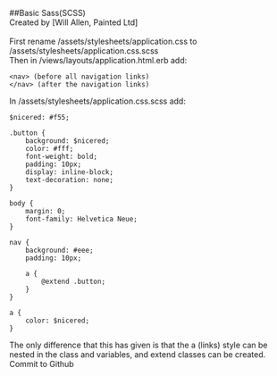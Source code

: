 ##Basic Sass(SCSS)<br>
Created by [Will Allen, Painted Ltd]
<br>
<br>
First rename /assets/stylesheets/application.css to /assets/stylesheets/application.css.scss<br>
Then in /views/layouts/application.html.erb add:<br>
```
<nav> (before all navigation links)
</nav> (after the navigation links)
```
In /assets/stylesheets/application.css.scss add: <br>
```
$nicered: #f55;

.button {
	background: $nicered;
	color: #fff;
	font-weight: bold;
	padding: 10px;
	display: inline-block;
	text-decoration: none;
}

body {
	margin: 0;
	font-family: Helvetica Neue;
}

nav {
	background: #eee;
	padding: 10px;

	a {
		@extend .button;
	}
}

a {
	color: $nicered;
}
```
The only difference that this has given is that the a (links) style can be nested in the class and variables, and extend classes can be created.<br>
Commit to Github